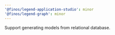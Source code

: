 ```yaml
---
'@finos/legend-application-studio': minor
'@finos/legend-graph': minor
---
```

Support generating models from relational database. 
